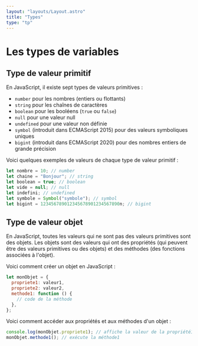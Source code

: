 ```yaml
---
layout: "layouts/Layout.astro"
title: "Types"
type: "tp"
---
```


# Les types de variables

## Type de valeur primitif

En JavaScript, il existe sept types de valeurs primitives :

- <code>number</code> pour les nombres (entiers ou flottants)
- <code>string</code> pour les chaînes de caractères
- <code>boolean</code> pour les booléens (`true` ou `false`)
- <code>null</code> pour une valeur null
- <code>undefined</code> pour une valeur non définie
- <code>symbol</code> (introduit dans ECMAScript 2015) pour des valeurs
  symboliques uniques
- <code>bigint</code> (introduit dans ECMAScript 2020) pour des nombres
  entiers de grande précision

Voici quelques exemples de valeurs de chaque type de valeur primitif :

```js
let nombre = 10; // number
let chaine = "Bonjour"; // string
let boolean = true; // boolean
let vide = null; // null
let indefini; // undefined
let symbole = Symbol("symbole"); // symbol
let bigint = 123456789012345678901234567890n; // bigint
```

## Type de valeur objet

En JavaScript, toutes les valeurs qui ne sont pas des valeurs primitives
sont des objets. Les objets sont des valeurs qui ont des propriétés (qui
peuvent être des valeurs primitives ou des objets) et des méthodes (des
fonctions associées à l'objet).

Voici comment créer un objet en JavaScript :

```js
let monObjet = {
  propriete1: valeur1,
  propriete2: valeur2,
  methode1: function () {
    // code de la méthode
  },
};
```

Voici comment accéder aux propriétés et aux méthodes d'un objet :

```js
console.log(monObjet.propriete1); // affiche la valeur de la propriété1
monObjet.methode1(); // exécute la méthode1
```
